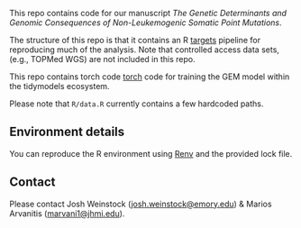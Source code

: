 This repo contains code for our manuscript *The Genetic Determinants and Genomic Consequences of Non-Leukemogenic Somatic Point Mutations*. 

The structure of this repo is that it contains an R [targets](https://books.ropensci.org/targets/) pipeline for reproducing much of the analysis. Note that controlled access data sets,
(e.g., TOPMed WGS) are not included in this repo. 

This repo contains torch code [torch](https://torch.mlverse.org/) code for training the GEM model within the tidymodels ecosystem. 

Please note that `R/data.R` currently contains a few hardcoded paths. 

## Environment details
You can reproduce the R environment using [Renv](https://rstudio.github.io/renv/) and the provided lock file. 

## Contact
Please contact Josh Weinstock (josh.weinstock@emory.edu) & Marios Arvanitis (marvani1@jhmi.edu). 
